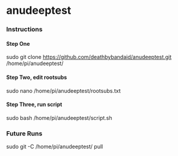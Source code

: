 # anudeeptest

### Instructions

#### Step One

sudo git clone https://github.com/deathbybandaid/anudeeptest.git /home/pi/anudeeptest/

#### Step Two, edit rootsubs

sudo nano /home/pi/anudeeptest/rootsubs.txt

#### Step Three, run script

sudo bash /home/pi/anudeeptest/script.sh


### Future Runs

sudo git -C /home/pi/anudeeptest/ pull
